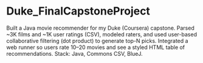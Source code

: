 # Duke_FinalCapstoneProject
Built a Java movie recommender for my Duke (Coursera) capstone. Parsed ~3K films and ~1K user ratings (CSV), modeled raters, and used user-based collaborative filtering (dot product) to generate top-N picks. Integrated a web runner so users rate 10–20 movies and see a styled HTML table of recommendations. Stack: Java, Commons CSV, BlueJ.  
